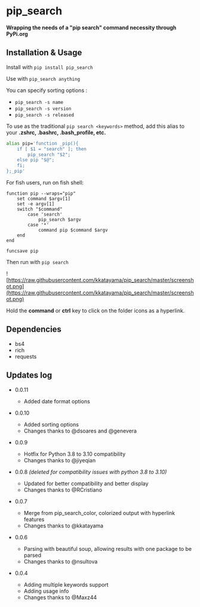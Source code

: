 # pip_search

__Wrapping the needs of a "pip search" command necessity through PyPi.org__

## Installation & Usage
Install with `pip install pip_search`

Use with `pip_search anything`

You can specify sorting options : 
- `pip_search -s name`
- `pip_search -s version`
- `pip_search -s released`

To use as the traditional `pip search <keywords>` method, add this alias to your **.zshrc, .bashrc, .bash_profile, etc.**
```bash
alias pip='function _pip(){
    if [ $1 = "search" ]; then
        pip_search "$2";
    else pip "$@";
    fi;
};_pip'

```

For fish users, run on fish shell:

```fish
function pip --wraps="pip"
    set command $argv[1]
    set -e argv[1]
    switch "$command"
        case 'search'
            pip_search $argv
        case '*'
            command pip $command $argv
    end
end

funcsave pip
````

Then run with `pip search`

![https://raw.githubusercontent.com/kkatayama/pip_search/master/screenshot.png](https://raw.githubusercontent.com/kkatayama/pip_search/master/screenshot.png)

Hold the **command** or **ctrl** key to click on the folder icons as a hyperlink.

## Dependencies
* bs4
* rich
* requests

## Updates log

- 0.0.11
    - Added date format options

- 0.0.10
    - Added sorting options
    - Changes thanks to @dsoares and @genevera 

- 0.0.9 
    - Hotfix for Python 3.8 to 3.10 compatibility
    - Changes thanks to @jiyeqian

- 0.0.8 *(deleted for compatibility issues with python 3.8 to 3.10)*
    - Updated for better compatibility and better display
    - Changes thanks to @RCristiano

- 0.0.7 
    - Merge from pip_search_color, colorized output with hyperlink features
    - Changes thanks to @kkatayama

- 0.0.6  
    - Parsing with beautiful soup, allowing results with one package to be parsed
    - Changes thanks to @nsultova

- 0.0.4  
    - Adding multiple keywords support
    - Adding usage info
    - Changes thanks to @Maxz44
